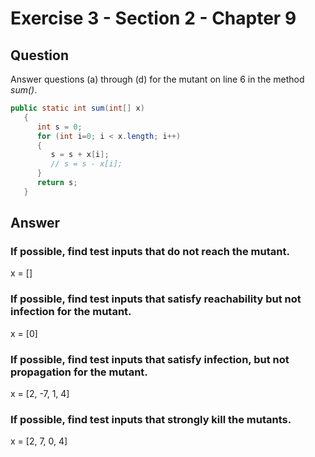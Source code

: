 # Exercise 3 - Section 2 - Chapter 9

## Question
Answer questions (a) through (d) for the mutant on line 6 in the method *sum()*.

```java
public static int sum(int[] x)
   {
      int s = 0;
      for (int i=0; i < x.length; i++)
      {
         s = s + x[i];
         // s = s - x[i];
      }
      return s;
   }
```

## Answer

### If possible, find test inputs that do not reach the mutant.
x = []

### If possible, find test inputs that satisfy reachability but not infection for the mutant.
x = [0]

### If possible, find test inputs that satisfy infection, but not propagation for the mutant.
x = [2, -7, 1, 4]

### If possible, find test inputs that strongly kill the mutants.
x = [2, 7, 0, 4]